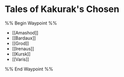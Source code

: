 # Tales of Kakurak's Chosen
%% Begin Waypoint %%
- [[Amashod]]
- [[Bardaux]]
- [[Grod]]
- [[Irenaus]]
- [[Kursk]]
- [[Varis]]

%% End Waypoint %%
